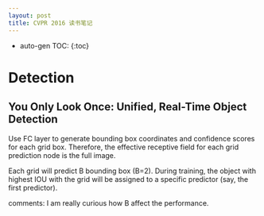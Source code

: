```yaml
---
layout: post
title: CVPR 2016 读书笔记
---
```



* auto-gen TOC:
{:toc}

# Detection

## You Only Look Once: Unified, Real-Time Object Detection

Use FC layer to generate bounding box coordinates and confidence scores for each grid box.
Therefore, the effective receptive field for each grid prediction node is the full image. 

Each grid will predict B bounding box (B=2).
During training, the object with highest IOU with the grid will be assigned to a specific predictor (say, the first predictor).

comments: I am really curious how B affect the performance.


## 


